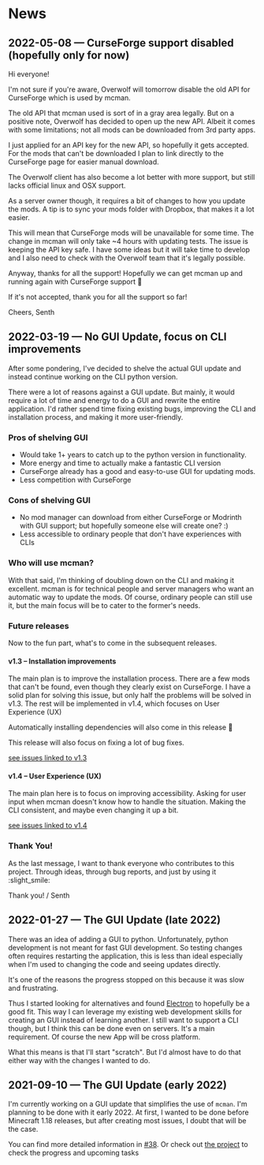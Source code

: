 # News

## 2022-05-08 — CurseForge support disabled (hopefully only for now)

Hi everyone!

I'm not sure if you're aware, Overwolf will tomorrow disable the old API for CurseForge which is used by mcman.

The old API that mcman used is sort of in a gray area legally.
But on a positive note, Overwolf has decided to open up the new API.
Albeit it comes with some limitations; not all mods can be downloaded from 3rd party apps.

I just applied for an API key for the new API, so hopefully it gets accepted.
For the mods that can't be downloaded I plan to link directly to the CurseForge page for easier manual download.

The Overwolf client has also become a lot better with more support, but still lacks official linux and OSX support.

As a server owner though, it requires a bit of changes to how you update the mods.
A tip is to sync your mods folder with Dropbox, that makes it a lot easier.

This will mean that CurseForge mods will be unavailable for some time.
The change in mcman will only take ~4 hours with updating tests.
The issue is keeping the API key safe.
I have some ideas but it will take time to develop and I also need to check with the
Overwolf team that it's legally possible.

Anyway, thanks for all the support!
Hopefully we can get mcman up and running again with CurseForge support 🙂

If it's not accepted, thank you for all the support so far!

Cheers,
Senth

## 2022-03-19 — No GUI Update, focus on CLI improvements

After some pondering, I've decided to shelve the actual GUI update and instead continue working on the CLI python version.

There were a lot of reasons against a GUI update.
But mainly, it would require a lot of time and energy to do a GUI and rewrite the entire application.
I'd rather spend time fixing existing bugs, improving the CLI and installation process, and making it more user-friendly.

### Pros of shelving GUI

- Would take 1+ years to catch up to the python version in functionality.
- More energy and time to actually make a fantastic CLI version
- CurseForge already has a good and easy-to-use GUI for updating mods.
- Less competition with CurseForge

### Cons of shelving GUI

- No mod manager can download from either CurseForge or Modrinth with GUI support;
  but hopefully someone else will create one? :)
- Less accessible to ordinary people that don't have experiences with CLIs

### Who will use mcman?

With that said, I'm thinking of doubling down on the CLI and making it excellent.
mcman is for technical people and server managers who want an automatic way to update the mods.
Of course, ordinary people can still use it, but the main focus will be to cater to the former's needs.

### Future releases

Now to the fun part, what's to come in the subsequent releases.

#### v1.3 – Installation improvements

The main plan is to improve the installation process.
There are a few mods that can't be found, even though they clearly exist on CurseForge.
I have a solid plan for solving this issue, but only half the problems will be solved in v1.3.
The rest will be implemented in v1.4, which focuses on User Experience (UX)

Automatically installing dependencies will also come in this release :tada:

This release will also focus on fixing a lot of bug fixes.

[see issues linked to v1.3](https://github.com/Senth/minecraft-mod-manager/milestone/4)

#### v1.4 – User Experience (UX)

The main plan here is to focus on improving accessibility.
Asking for user input when mcman doesn't know how to handle the situation.
Making the CLI consistent, and maybe even changing it up a bit.

[see issues linked to v1.4](https://github.com/Senth/minecraft-mod-manager/milestone/5)

### Thank You!

As the last message, I want to thank everyone who contributes to this project.
Through ideas, through bug reports, and just by using it :slight_smile:

Thank you!
/ Senth

## 2022-01-27 — The GUI Update (late 2022)

There was an idea of adding a GUI to python.
Unfortunately, python development is not meant for fast GUI development.
So testing changes often requires restarting the application,
this is less than ideal especially when I'm used to changing the code and seeing updates directly.

It's one of the reasons the progress stopped on this because it was slow and frustrating.

Thus I started looking for alternatives and found [Electron](https://www.electronjs.org/) to hopefully be a good fit.
This way I can leverage my existing web development skills for creating an GUI instead of learning another.
I still want to support a CLI though, but I think this can be done even on servers. It's a main requirement.
Of course the new App will be cross platform.

What this means is that I'll start "scratch". But I'd almost have to do that either way with the changes I wanted to do.

## 2021-09-10 — The GUI Update (early 2022)

I'm currently working on a GUI update that simplifies the use of `mcman`.
I'm planning to be done with it early 2022.
At first, I wanted to be done before Minecraft 1.18 releases, but after creating most issues, I doubt that will be the case.

You can find more detailed information in [#38](https://github.com/Senth/minecraft-mod-manager/issues/38).
Or check out [the project](https://github.com/Senth/minecraft-mod-manager/projects/1)
to check the progress and upcoming tasks
